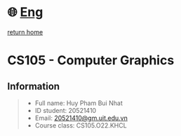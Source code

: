# :globe_with_meridians: [Eng](./README-vi.md)
[return home](../../)

# CS105 - Computer Graphics

## Information
> - Full name: Huy Pham Bui Nhat
> - ID student: 20521410
> - Email: 20521410@gm.uit.edu.vn
> - Course class: CS105.O22.KHCL